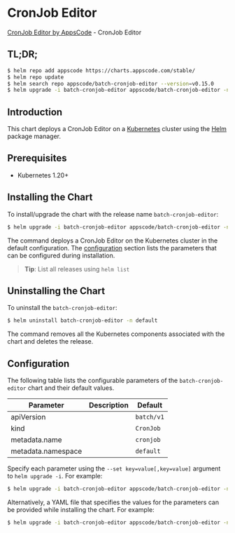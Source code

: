 # CronJob Editor

[CronJob Editor by AppsCode](https://appscode.com) - CronJob Editor

## TL;DR;

```bash
$ helm repo add appscode https://charts.appscode.com/stable/
$ helm repo update
$ helm search repo appscode/batch-cronjob-editor --version=v0.15.0
$ helm upgrade -i batch-cronjob-editor appscode/batch-cronjob-editor -n default --create-namespace --version=v0.15.0
```

## Introduction

This chart deploys a CronJob Editor on a [Kubernetes](http://kubernetes.io) cluster using the [Helm](https://helm.sh) package manager.

## Prerequisites

- Kubernetes 1.20+

## Installing the Chart

To install/upgrade the chart with the release name `batch-cronjob-editor`:

```bash
$ helm upgrade -i batch-cronjob-editor appscode/batch-cronjob-editor -n default --create-namespace --version=v0.15.0
```

The command deploys a CronJob Editor on the Kubernetes cluster in the default configuration. The [configuration](#configuration) section lists the parameters that can be configured during installation.

> **Tip**: List all releases using `helm list`

## Uninstalling the Chart

To uninstall the `batch-cronjob-editor`:

```bash
$ helm uninstall batch-cronjob-editor -n default
```

The command removes all the Kubernetes components associated with the chart and deletes the release.

## Configuration

The following table lists the configurable parameters of the `batch-cronjob-editor` chart and their default values.

|     Parameter      | Description |        Default        |
|--------------------|-------------|-----------------------|
| apiVersion         |             | <code>batch/v1</code> |
| kind               |             | <code>CronJob</code>  |
| metadata.name      |             | <code>cronjob</code>  |
| metadata.namespace |             | <code>default</code>  |


Specify each parameter using the `--set key=value[,key=value]` argument to `helm upgrade -i`. For example:

```bash
$ helm upgrade -i batch-cronjob-editor appscode/batch-cronjob-editor -n default --create-namespace --version=v0.15.0 --set apiVersion=batch/v1
```

Alternatively, a YAML file that specifies the values for the parameters can be provided while
installing the chart. For example:

```bash
$ helm upgrade -i batch-cronjob-editor appscode/batch-cronjob-editor -n default --create-namespace --version=v0.15.0 --values values.yaml
```
